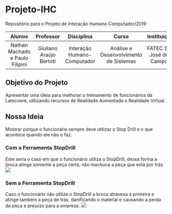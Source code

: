 # Projeto-IHC
Repositório para o Projeto de Interação Humano Computador/2019

|              Alunos             |        Professor        |          Disciplina         |                 Curso                 |        Instituição        |
|:-------------------------------:|:-----------------------:|:---------------------------:|:-------------------------------------:|:-------------------------:|
| Nathan Machado e Paulo Filipini | Giuliano Araújo Bertoti | Interação Humano-Computador | Análise e Desenvolvimento de Sistemas | FATEC São José dos Campos |

## Objetivo do Projeto
Apresentar uma ideia para melhorar o treinamento de funcionários da Latecoere, utilizando recursos de Realidade Aumentada e Realidade Virtual.

## Nossa Ideia
Mostrar porque o funcionário sempre deve utilizar o Stop Drill e o que acontece quando ele não o faz.

### Com a Ferramenta StopDrill
Este seria o caso em que o funcionário utiliza o StopDrill, dessa forma a broca atinge somente a peça certa, não machuca a peça que está por trás.
![](https://github.com/n-machado/Projeto-IHC/blob/master/Com%20StopDrill.gif)

### Sem a Ferramenta StopDrill
Caso o funcionário não utilize o StopDrill a broca atravesa a primeira e atinge também a peça de trás, danificando o material e causando a perda da peça e prejuízo para a empresa.
![](https://github.com/n-machado/Projeto-IHC/blob/master/Sem%20StopDrill.gif)
